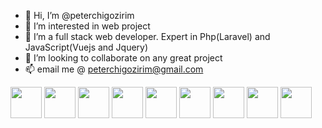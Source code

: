 - 👋 Hi, I’m @peterchigozirim
- 👀 I’m interested in  web project
- 🌱 I’m a full stack web developer. Expert in Php(Laravel) and JavaScript(Vuejs and Jquery) 
- 💞️ I’m looking to collaborate on any great project
- 📫 email me @ peterchigozirim@gmail.com

<img height=50 src="https://cdn.jsdelivr.net/gh/devicons/devicon/icons/php/php-original.svg"/>
<img height=50 src="https://cdn.jsdelivr.net/gh/devicons/devicon/icons/javascript/javascript-original.svg"/>
<img height=50 src="https://cdn.jsdelivr.net/gh/devicons/devicon/icons/css3/css3-original.svg" />
<img height=50 src="https://cdn.jsdelivr.net/gh/devicons/devicon/icons/laravel/laravel-plain.svg" />
<img height=50 src="https://cdn.jsdelivr.net/gh/devicons/devicon/icons/vuejs/vuejs-original.svg" />
<img height=50 src="https://cdn.jsdelivr.net/gh/devicons/devicon/icons/jquery/jquery-original.svg" />
<img height=50 src="https://cdn.jsdelivr.net/gh/devicons/devicon/icons/tailwindcss/tailwindcss-plain.svg"/>
<img height=50 src="https://cdn.jsdelivr.net/gh/devicons/devicon/icons/bootstrap/bootstrap-original.svg"/>
<img height=50 src="https://cdn.jsdelivr.net/gh/devicons/devicon/icons/github/github-original.svg"/>
